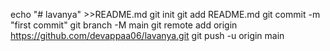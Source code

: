 echo "# lavanya" >>README.md
git init
git add README.md
git commit -m "first commit"
git branch -M main
git remote add origin https://github.com/devappaa06/lavanya.git
git push -u origin main

